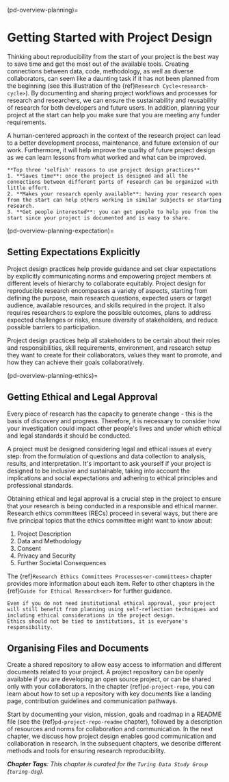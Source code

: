 (pd-overview-planning)=
# Getting Started with Project Design

Thinking about reproducibility from the start of your project is the best way to save time and get the most out of the available tools. 
Creating connections between data, code, methodology, as well as diverse collaborators, can seem like a daunting task if it has not been planned from the beginning (see this illustration of the {ref}`Research Cycle<research-cycle>`). 
By documenting and sharing project workflows and processes for research and researchers, we can ensure the sustainability and reusability of research for both developers and future users. 
In addition, planning your project at the start can help you make sure that you are meeting any funder requirements.

A human-centered approach in the context of the research project can lead to a better development process, maintenance, and future extension of our work. Furthermore, it will help improve the quality of future project design as we can learn lessons from what worked and what can be improved.

```{note}
**Top three 'selfish' reasons to use project design practices**
1. **Saves time**: once the project is designed and all the connections between different parts of research can be organized with little effort.
2. **Makes your research openly available**: having your research open from the start can help others working in similar subjects or starting research.
3. **Get people interested**: you can get people to help you from the start since your project is documented and is easy to share.
```

(pd-overview-planning-expectation)=
## Setting Expectations Explicitly

Project design practices help provide guidance and set clear expectations by explicitly communicating norms and empowering project members at different levels of hierarchy to collaborate equitably. 
Project design for reproducible research encompasses a variety of aspects, starting from defining the purpose, main research questions, expected users or target audience, available resources, and skills required in the project. 
It also requires researchers to explore the possible outcomes, plans to address expected challenges or risks, ensure diversity of stakeholders, and reduce possible barriers to participation.

Project design practices help all stakeholders to be certain about their roles and responsibilities, skill requirements, environment, and research setup they want to create for their collaborators, values they want to promote, and how they can achieve their goals collaboratively.

(pd-overview-planning-ethics)=
## Getting Ethical and Legal Approval

Every piece of research has the capacity to generate change - this is the basis of discovery and progress. Therefore, it is necessary to consider how your investigation could impact other people's lives and under which ethical and legal standards it should be conducted.

A project must be designed considering legal and ethical issues at every step: from the formulation of questions and data collection to analysis, results, and interpretation. It's important to ask yourself if your project is designed to be inclusive and sustainable, taking into account the implications and social expectations and adhering to ethical principles and professional standards.

Obtaining ethical and legal approval is a crucial step in the project to ensure that your research is being conducted in a responsible and ethical manner. Research ethics committees (RECs) proceed in several ways, but there are five principal topics that the ethics committee might want to know about:

1. Project Description
2. Data and Methodology
3. Consent
4. Privacy and Security
5. Further Societal Consequences

The {ref}`Research Ethics Committees Processes<er-committees>` chapter provides more information about each item. Refer to other chapters in the {ref}`Guide for Ethical Research<er>` for further guidance.

```{warning}
Even if you do not need institutional ethical approval, your project will still benefit from planning using self-reflection techniques and including ethical considerations in the project design. 
Ethics should not be tied to institutions, it is everyone's responsibility. 
```

## Organising Files and Documents

Create a shared repository to allow easy access to information and different documents related to your project.
A project repository can be openly available if you are developing an open source project, or can be shared only with your collaborators.
In the chapter {ref}`pd-project-repo`, you can learn about how to set up a repository with key documents like a landing page, contribution guidelines and communication pathways.

Start by documenting your vision, mission, goals and roadmap in a README file (see the {ref}`pd-project-repo-readme` chapter), followed by a description of resources and norms for collaboration and communication.
In the next chapter, we discuss how project design enables good communication and collaboration in research.
In the subsequent chapters, we describe different methods and tools for ensuring research reproducibility.

***Chapter Tags**: This chapter is curated for the `Turing Data Study Group` (`turing-dsg`).*
